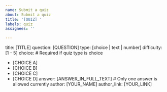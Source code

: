 ```yaml
---
name: Submit a quiz
about: Submit a quiz
title: '[QUIZ] '
labels: quiz
assignees: ''

---
```


title: [TITLE]
question: [QUESTION]
type: [choice | text | number]
difficulty: [1 - 5]
choice: # Required if quiz type is choice
  - [CHOICE A]
  - [CHOICE B]
  - [CHOICE C]
  - [CHOICE D]
answer: [ANSWER_IN_FULL_TEXT] # Only one answer is allowed currently
author: [YOUR_NAME]
author_link: [YOUR_LINK]
